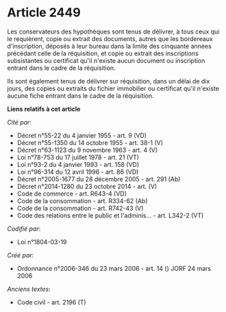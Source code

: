 # Article 2449

Les conservateurs des hypothèques sont tenus de délivrer, à tous ceux qui le requièrent, copie ou extrait des documents,
autres que les bordereaux d'inscription, déposés à leur bureau dans la limite des cinquante années précédant celle de la
réquisition, et copie ou extrait des inscriptions subsistantes ou certificat qu'il n'existe aucun document ou inscription
entrant dans le cadre de la réquisition.

Ils sont également tenus de délivrer sur réquisition, dans un délai de dix jours, des copies ou extraits du fichier
immobilier ou certificat qu'il n'existe aucune fiche entrant dans le cadre de la réquisition.

**Liens relatifs à cet article**

_Cité par_:

  - Décret n°55-22 du 4 janvier 1955 - art. 9 (VD)
  - Décret n°55-1350 du 14 octobre 1955 - art. 38-1 (V)
  - Décret n°63-1123 du 9 novembre 1963 - art. 4 (V)
  - Loi n°78-753 du 17 juillet 1978 - art. 21 (VT)
  - Loi n°93-2 du 4 janvier 1993 - art. 158 (VD)
  - Loi n°96-314 du 12 avril 1996 - art. 86 (VD)
  - Décret n°2005-1677 du 28 décembre 2005 - art. 291 (Ab)
  - Décret n°2014-1280 du 23 octobre 2014 - art. (V)
  - Code de commerce - art. R643-4 (VD)
  - Code de la consommation - art. R334-62 (Ab)
  - Code de la consommation - art. R742-43 (V)
  - Code des relations entre le public et l'adminis... - art. L342-2 (VT)

_Codifié par_:

  - Loi n°1804-03-19

_Créé par_:

  - Ordonnance n°2006-346 du 23 mars 2006 - art. 14 () JORF 24 mars 2006

_Anciens textes_:

  - Code civil - art. 2196 (T)
